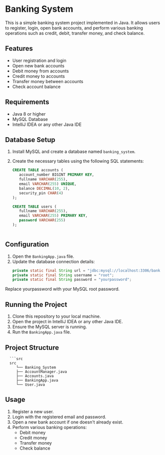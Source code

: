 # Banking System

This is a simple banking system project implemented in Java. It allows users to register, login, open bank accounts, and perform various banking operations such as credit, debit, transfer money, and check balance.

## Features

- User registration and login
- Open new bank accounts
- Debit money from accounts
- Credit money to accounts
- Transfer money between accounts
- Check account balance

## Requirements

- Java 8 or higher
- MySQL Database
- IntelliJ IDEA or any other Java IDE

## Database Setup

1. Install MySQL and create a database named             `banking_system`.
2. Create the necessary tables using the following SQL statements:

   ```sql
   CREATE TABLE accounts (
      account_number BIGINT PRIMARY KEY,
      fullname VARCHAR(255),
      email VARCHAR(255) UNIQUE,
      balance DECIMAL(10, 2),
      security_pin CHAR(4)
   );

   CREATE TABLE users (
      fullname VARCHAR(255),
      email VARCHAR(255) PRIMARY KEY,
      password VARCHAR(255)
   );



## Configuration

1. Open the `BankingApp.java` file.
2. Update the database connection details:
   ```java
   private static final String url = "jdbc:mysql://localhost:3306/banking_system";
   private static final String username = "root";
   private static final String password = "yourpassword";

Replace yourpassword with your MySQL root password.


## Running the Project

1. Clone this repository to your local machine.
2. Open the project in IntelliJ IDEA or any other Java IDE.
3. Ensure the MySQL server is running.
4. Run the `BankingApp.java` file.

## Project Structure
      ```src
      src
         └── Banking_System
         ├── AccountManager.java
         ├── Accounts.java
         ├── BankingApp.java
         └── User.java



## Usage

1. Register a new user.
2. Login with the registered email and password.
3. Open a new bank account if one doesn't already exist.
4. Perform various banking operations:
   - Debit money
   - Credit money
   - Transfer money
   - Check balance
